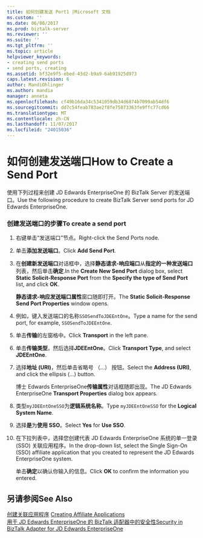 ```yaml
---
title: 如何创建发送 Port1 |Microsoft 文档
ms.custom: ''
ms.date: 06/08/2017
ms.prod: biztalk-server
ms.reviewer: ''
ms.suite: ''
ms.tgt_pltfrm: ''
ms.topic: article
helpviewer_keywords:
- creating send ports
- send ports, creating
ms.assetid: bf32e9f5-ebed-43d2-b9a9-6ab91925d973
caps.latest.revision: 6
author: MandiOhlinger
ms.author: mandia
manager: anneta
ms.openlocfilehash: cf49b16da34c5341059db34d6874b7099ab54df6
ms.sourcegitcommit: dd7c54feab783ae2f8fe75873363fe9ffc77cd66
ms.translationtype: MT
ms.contentlocale: zh-CN
ms.lasthandoff: 11/07/2017
ms.locfileid: "24015036"
---
```

# <a name="how-to-create-a-send-port"></a><span data-ttu-id="b1d12-102">如何创建发送端口</span><span class="sxs-lookup"><span data-stu-id="b1d12-102">How to Create a Send Port</span></span>
<span data-ttu-id="b1d12-103">使用下列过程来创建 JD Edwards EnterpriseOne 的 BizTalk Server 的发送端口。</span><span class="sxs-lookup"><span data-stu-id="b1d12-103">Use the following procedure to create BizTalk Server send ports for JD Edwards EnterpriseOne.</span></span>  
  
### <a name="to-create-a-send-port"></a><span data-ttu-id="b1d12-104">创建发送端口的步骤</span><span class="sxs-lookup"><span data-stu-id="b1d12-104">To create a send port</span></span>  
  
1.  <span data-ttu-id="b1d12-105">右键单击“发送端口”节点。</span><span class="sxs-lookup"><span data-stu-id="b1d12-105">Right-click the Send Ports node.</span></span>  
  
2.  <span data-ttu-id="b1d12-106">单击**添加发送端口**。</span><span class="sxs-lookup"><span data-stu-id="b1d12-106">Click **Add Send Port**.</span></span>  
  
3.  <span data-ttu-id="b1d12-107">在**创建新发送端口**对话框中，选择**静态请求-响应端口**从**指定的一种发送端口**列表，然后单击**确定**.</span><span class="sxs-lookup"><span data-stu-id="b1d12-107">In the **Create New Send Port** dialog box, select **Static Solicit-Response Port** from the **Specify the type of Send Port** list, and click **OK**.</span></span>  
  
     <span data-ttu-id="b1d12-108">**静态请求-响应发送端口属性**窗口随即打开。</span><span class="sxs-lookup"><span data-stu-id="b1d12-108">The **Static Solicit-Response Send Port Properties** window opens.</span></span>  
  
4.  <span data-ttu-id="b1d12-109">例如，键入发送端口的名称`SSOSendToJDEEntOne`。</span><span class="sxs-lookup"><span data-stu-id="b1d12-109">Type a name for the send port, for example, `SSOSendToJDEEntOne`.</span></span>  
  
5.  <span data-ttu-id="b1d12-110">单击**传输**的左窗格中。</span><span class="sxs-lookup"><span data-stu-id="b1d12-110">Click **Transport** in the left pane.</span></span>  
  
6.  <span data-ttu-id="b1d12-111">单击**传输类型**，然后选择**JDEEntOne**。</span><span class="sxs-lookup"><span data-stu-id="b1d12-111">Click **Transport Type**, and select **JDEEntOne**.</span></span>  
  
7.  <span data-ttu-id="b1d12-112">选择**地址 (URI)**，然后单击省略号 （…） 按钮。</span><span class="sxs-lookup"><span data-stu-id="b1d12-112">Select the **Address (URI)**, and click the ellipsis (…) button.</span></span>  
  
     <span data-ttu-id="b1d12-113">博士 Edwards EnterpriseOne**传输属性**对话框随即出现。</span><span class="sxs-lookup"><span data-stu-id="b1d12-113">The JD Edwards EnterpriseOne **Transport Properties** dialog box appears.</span></span>  
  
8.  <span data-ttu-id="b1d12-114">类型`myJDEEntOneSSO`为**逻辑系统名称**。</span><span class="sxs-lookup"><span data-stu-id="b1d12-114">Type `myJDEEntOneSSO` for the **Logical System Name**.</span></span>  
  
9. <span data-ttu-id="b1d12-115">选择**是**为**使用 SSO**。</span><span class="sxs-lookup"><span data-stu-id="b1d12-115">Select **Yes** for **Use SSO**.</span></span>  
  
10. <span data-ttu-id="b1d12-116">在下拉列表中，选择您创建代表 JD Edwards EnterpriseOne 系统的单一登录 (SSO) 关联应用程序。</span><span class="sxs-lookup"><span data-stu-id="b1d12-116">In the drop-down list, select the Single Sign-On (SSO) affiliate application that you created to represent the JD Edwards EnterpriseOne system.</span></span>  
  
     <span data-ttu-id="b1d12-117">单击**确定**以确认你输入的信息。</span><span class="sxs-lookup"><span data-stu-id="b1d12-117">Click **OK** to confirm the information you entered.</span></span>  
  
## <a name="see-also"></a><span data-ttu-id="b1d12-118">另请参阅</span><span class="sxs-lookup"><span data-stu-id="b1d12-118">See Also</span></span>  
 <span data-ttu-id="b1d12-119">[创建关联应用程序](../core/creating-affiliate-applications4.md) </span><span class="sxs-lookup"><span data-stu-id="b1d12-119">[Creating Affiliate Applications](../core/creating-affiliate-applications4.md) </span></span>  
 [<span data-ttu-id="b1d12-120">用于 JD Edwards EnterpriseOne 的 BizTalk 适配器中的安全性</span><span class="sxs-lookup"><span data-stu-id="b1d12-120">Security in BizTalk Adapter for JD Edwards EnterpriseOne</span></span>](../core/security-in-biztalk-adapter-for-jd-edwards-enterpriseone.md)